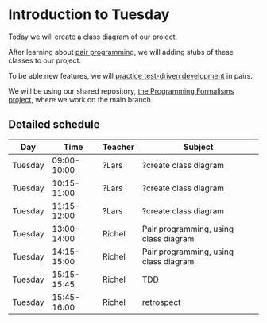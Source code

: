 # Introduction to Tuesday

Today we will create a class diagram of our project.

After learning about [pair programming](pair_programming/README.md),
we will adding stubs of these classes to our project.

To be able new features, we will 
[practice test-driven development](tdd/README.md)
in pairs.

We will be using our shared repository,
[the Programming Formalisms project](https://github.com/programming-formalisms/programming_formalisms_project_summer_2024),
where we work on the main branch.

## Detailed schedule

Day      |Time       |Teacher|Subject
---------|-----------|-------|-----------------------------------------------------------
Tuesday  |09:00-10:00|?Lars  |?create class diagram
Tuesday  |10:15-11:00|?Lars  |?create class diagram
Tuesday  |11:15-12:00|?Lars  |?create class diagram
Tuesday  |13:00-14:00|Richel |Pair programming, using class diagram
Tuesday  |14:15-15:00|Richel |Pair programming, using class diagram
Tuesday  |15:15-15:45|Richel |TDD
Tuesday  |15:45-16:00|Richel |retrospect
